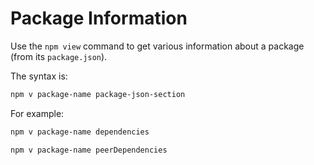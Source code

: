 # Package Information

Use the `npm view` command to get various information about a package (from its `package.json`).

The syntax is:

```bash
npm v package-name package-json-section
```

For example:

```bash
npm v package-name dependencies
```

```bash
npm v package-name peerDependencies
```

